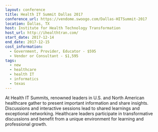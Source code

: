 ```yaml
---
layout: conference
title: Health IT Summit Dallas 2017
conference_url: https://vendome.swoogo.com/Dallas-HITSummit-2017
location: Dallas, TX
host: Institute for Health Technology Transformation
host_url: http://ihealthtran.com/
start_date: 2017-12-14
end_date: 2017-12-15
cost_information:
  - Government, Provider, Educator - $595
  - Vendor or Consultant - $1,595
tags:
  - new
  - healthcare
  - health IT
  - informatics
  - texas
---
```


At Health IT Summits, renowned leaders in U.S. and North American healthcare gather to present important information and share insights. Discussions and interactive sessions lead to shared learnings and exceptional networking. Healthcare leaders participate in transformative discussions and benefit from a unique environment for learning and professional growth.
